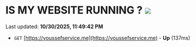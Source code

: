 # IS MY WEBSITE RUNNING ? [![](https://img.shields.io/static/v1?label=Sponsor&message=%E2%9D%A4&logo=GitHub&color=%23fe8e86)](https://github.com/sponsors/Youssef-Lehmam)

Last updated: **10/30/2025, 11:49:42 PM**

- `GET` [https://youssefservice.me](https://youssefservice.me) - **Up** (137ms)
